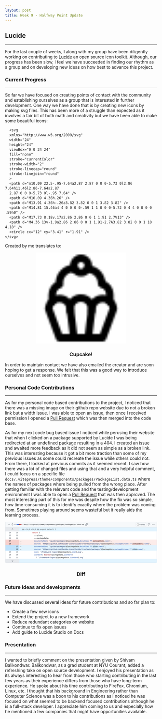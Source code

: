 ```yaml
---
layout: post
title: Week 9 - Halfway Point Update
---
```



## Lucide
------

For the last couple of weeks, I along with my group have been diligently working on contributing to [Lucide](https://github.com/briz123/lucide) an open source icon toolkit. Although, our progress has been slow, I feel we have succeeded in finding our rhythm as a group and on developing new ideas on how best to advance this project.

<!--more-->

### Current Progress
------

So far we have focused on creating points of contact with the community and establishing ourselves as a group that is interested in further development. One way we have done that is by creating new icons by making svg files. This has been more of a struggle than expected as it involves a fair bit of both math and creativity but we have been able to make some beautiful icons:

```
  <svg
  xmlns="http://www.w3.org/2000/svg"
  width="24"
  height="24"
  viewBox="0 0 24 24"
  fill="none"
  stroke="currentColor"
  stroke-width="2"
  stroke-linecap="round"
  stroke-linejoin="round"
  >
  <path d="m10.09 22.5-.95-7.64a2.87 2.87 0 0 0-5.73 0l2.86 7.64h11.46l2.86-7.64a2.87 
  2.87 0 0 0-5.73 0l-.95 7.64" />
  <path d="M10.09 4.36h.26" />
  <path d="M13.91 4.36h-.26a3.82 3.82 0 0 1 3.82 3.82" />
  <path d="M14.81 15.46a4 4 0 0 0 0-.59 1 1 0 0 0-5.72 0 4 4 0 0 0 0 .59h0" />
  <path d="M17.73 8.18v.17a2.86 2.86 0 0 1 1.91 2.7V13" />
  <path d="M4.36 13v-1.9a2.86 2.86 0 0 1 1.91-2.7A3.82 3.82 0 0 1 10 4.18" />
  <circle cx="12" cy="3.41" r="1.91" />
</svg>
```

Created by me translates to:
<p align="center">
    <img src="../images/cupcake.svg" width="300px">
</p>
<h3 align="center">Cupcake!</h3>

In order to maintain contact we have also emailed the creator and are soon hoping to get a response. We felt that this was a good way to introduce ourselves and not seem too intrusive.

### Personal Code Contributions
------
As for my personal code based contributions to the project, I noticed that there was a missing image on their github repo website due to not a broken link but a width issue. I was able to open an [issue](https://github.com/lucide-icons/lucide/issues/2887), then once I received permission I opened a [Pull Request](https://github.com/lucide-icons/lucide/pull/2889) which was then merged into the code base. 

As for my next code bug based issue I noticed while perusing their website that when I clicked on a package supported by Lucide I was being redirected at an undefined package resulting in a 404. I created an [issue](https://github.com/lucide-icons/lucide/issues/2980) and awaited more feedback as it did not seem as simple as a broken link. This was interesting because it got a bit more traction than some of my previous issues as some could recreate the issue while others could not. From there, I looked at previous commits as it seemed recent. I saw how there was a lot of changed files and using that and a very helpful comment, I could focus on a specific file `docs/.vitepress/theme/components/packages/PackageList.data.ts` where the names of packages where being pulled from the wrong place. After getting familiar with the relevant code and the testing/development environment I was able to open a [Pull Request](https://github.com/lucide-icons/lucide/pull/2983) that was then approved. The most interesting part of this for me was despite how the fix was so simple, how time-consuming it is to identify exactly where the problem was coming from. Sometimes playing around seems wasteful but it really aids the learning process.

<p align="center">
    <img src="../images/ScreenshotDiff.png" width="600px">
</p>
<h3 align="center">Diff</h3>

### Future Ideas and developments
------
We have discussed several ideas for future contributions and so far plan to:

- Create a few new icons
- Extend the project to a new framework
- Reduce redundant categories on website
- Continue to fix open issues
- Add guide to Lucide Studio on Docs

### Presentation 
------
I wanted to briefly comment on the presentation given by Shivam Balikondwar. Balikondwar, as a grad student at NYU Courant, added a refreshing take on open source development. I enjoyed his presentation as its always interesting to hear from those who starting contributing in the last few years as their experience differs from those who have long-term experience. He spoke about his time contributing to FireFox, Chromium, Linux, etc. I thought that his background in Engineering rather than Computer Science was a boon to his contributions as I noticed he was focused on what seemed to be backend focused contributions although he is a full-stack developer. I appreciate him coming to us and especially how he mentioned a few companies that might have opportunities available.